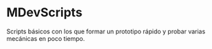 # MDevScripts
Scripts básicos con los que formar un prototipo rápido y probar varias mecánicas en poco tiempo.
